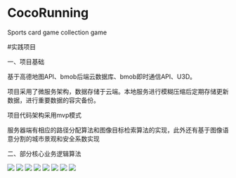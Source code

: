 # CocoRunning
Sports card game collection game

#实践项目

一、项目基础

  基于高德地图API、bmob后端云数据库、bmob即时通信API、U3D。
  
  项目采用了微服务架构，数据存储于云端。本地服务进行模糊压缩后定期存储更新数据，进行重要数据的容灾备份。
  
  项目代码架构采用mvp模式
  
  服务器端有相应的路径分配算法和图像目标检索算法的实现，此外还有基于图像语意分割的城市景观和安全系数实现
  
二、部分核心业务逻辑算法

![](https://github.com/Tharphuang/CocoRunning/blob/master/0001.jpg)
![](https://github.com/Tharphuang/CocoRunning/blob/master/0002.jpg)
![](https://github.com/Tharphuang/CocoRunning/blob/master/0003.jpg)
![](https://github.com/Tharphuang/CocoRunning/blob/master/0004.jpg)
![](https://github.com/Tharphuang/CocoRunning/blob/master/0005.jpg)
![](https://github.com/Tharphuang/CocoRunning/blob/master/0006.jpg)
![](https://github.com/Tharphuang/CocoRunning/blob/master/0007.jpg)
![](https://github.com/Tharphuang/CocoRunning/blob/master/0008.jpg)



















  
  
